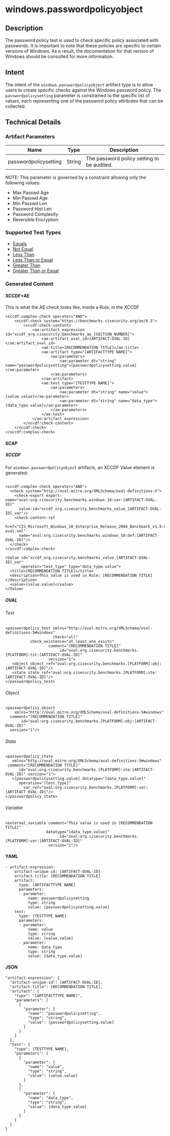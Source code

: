 # windows.passwordpolicyobject

## Description
The password policy test is used to check specific policy associated with passwords. It is important to note that these policies are specific to certain versions of Windows. As a result, the documentation for that version of Windows should be consulted for more information.

## Intent
The intent of the `windows.passwordpolicyobject` artifact type is to allow users to create specific checks against the Windows password policy.  The `passwordpolicysetting` parameter is constrained to the specific list of values, each representing one of the password policy attributes that can be collected.

## Technical Details
### Artifact Parameters
| Name                  |Type    | Description |
| ----------------------|--------| ----------- |
| passwordpolicysetting | String | The password policy setting to be audited.|

NOTE: This parameter is governed by a constraint allowing only the following values:
- Max Passwd Age
- Min Passwd Age
- Min Passwd Len
- Password Hist Len
- Password Complexity
- Reversible Encryption

### Supported Test Types
- [Equals](../../TestTypes/Generic.md) 
- [Not Equal](../../TestTypes/Generic.md) 
- [Less Than](../../TestTypes/Generic.md) 
- [Less Than or Equal](../../TestTypes/Generic.md) 
- [Greater Than](../../TestTypes/Generic.md) 
- [Greater Than or Equal](../../TestTypes/Generic.md) 

### Generated Content
#### XCCDF+AE
This is what the AE check looks like, inside a Rule, in the XCCDF

```
<xccdf:complex-check operator="AND">
	<xccdf:check system="https://benchmarks.cisecurity.org/ae/0.5">
		<xccdf:check-content>
			<ae:artifact_expression id="xccdf_org.cisecurity.benchmarks_ae_[SECTION_NUMBER]">
				<ae:artifact_oval_id>[ARTIFACT-OVAL-ID]</ae:artifact_oval_id>
				<ae:title>[RECOMMENDATION TITLE]</ae:title>
				<ae:artifact type="[ARTIFACTTYPE NAME]">
					<ae:parameters>
						<ae:parameter dt="string" name="passwordpolicysetting">[passwordpolicysetting.value]</ae:parameter>
					</ae:parameters>
				</ae:artifact>
				<ae:test type="[TESTTYPE NAME]">
					<ae:parameters>
						<ae:parameter dt="string" name="value">[value.value]</ae:parameter>
						<ae:parameter dt="string" name="data_type">[data_type.value]</ae:parameter>
					</ae:parameters>
				</ae:test>
			</ae:artifact_expression>
		</xccdf:check-content>
	</xccdf:check>
</xccdf:complex-check>
```



#### SCAP
##### XCCDF
For `windows.passwordpolicyobject` artifacts, an XCCDF Value element is generated:

```

<xccdf:complex-check operator="AND">
  <check system="http://oval.mitre.org/XMLSchema/oval-definitions-5">
    <check-export export-name="oval:org.cisecurity.benchmarks.windows_10:var:[ARTIFACT-OVAL-ID]"
      value-id="xccdf_org.cisecurity.benchmarks_value_[ARTIFACT-OVAL-ID]_var"/>
    <check-content-ref
      href="CIS_Microsoft_Windows_10_Enterprise_Release_2004_Benchmark_v1.9.0-oval.xml"
      name="oval:org.cisecurity.benchmarks.windows_10:def:[ARTIFACT-OVAL-ID]"/>
  </check>
</xccdf:complex-check>

<Value id="xccdf_org.cisecurity.benchmarks_value_[ARTIFACT-OVAL-ID]_var" 
       operator="test_type" type="data_type.value">
  <title>[RECOMMENDATION TITLE]</title>
  <description>This value is used in Rule: [RECOMMENDATION TITLE]</description>
  <value>[value.value]</value>
</Value>
```

##### OVAL
###### Test

```
<passwordpolicy_test xmlns="http://oval.mitre.org/XMLSchema/oval-definitions-5#windows" 
                     check="all" 
           check_existence="at_least_one_exists" 
                   comment="[RECOMMENDATION TITLE]" 
                        id="oval:org.cisecurity.benchmarks.[PLATFORM]:tst:[ARTIFACT-OVAL-ID]" 
                   version="1">
   <object object_ref="oval:org.cisecurity.benchmarks.[PLATFORM]:obj:[ARTIFACT-OVAL-ID]"/>
   <state state_ref="oval:org.cisecurity.benchmarks.[PLATFORM]:ste:[ARTIFACT-OVAL-ID]"/>
</passwordpolicy_test>
```

###### Object

```
<passwordpolicy_object 
    xmlns="http://oval.mitre.org/XMLSchema/oval-definitions-5#windows" 
  comment="[RECOMMENDATION TITLE]" 
       id="oval:org.cisecurity.benchmarks.[PLATFORM]:obj:[ARTIFACT-OVAL-ID]" 
  version="1"/>
```

###### State

```
<passwordpolicy_state 
   xmlns="http://oval.mitre.org/XMLSchema/oval-definitions-5#windows" 
 comment="[RECOMMENDATION TITLE]" 
      id="oval:org.cisecurity.benchmarks.[PLATFORM]:ste:[ARTIFACT-OVAL-ID]" version="1">
   <[passwordpolicysetting.value] datatype="[data_type.value]" 
      operation="[test_type]" 
        var_ref="oval:org.cisecurity.benchmarks.[PLATFORM]:var:[ARTIFACT-OVAL-ID]"/>
</passwordpolicy_state>
```

###### Variable

```
<external_variable comment="This value is used in [RECOMMENDATION TITLE]" 
                  datatype="[data_type.value]" 
                        id="oval:org.cisecurity.benchmarks.[PLATFORM]:var:[ARTIFACT-OVAL-ID]" 
                   version="1"/>
```

#### YAML

```
- artifact-expression:
    artifact-unique-id: [ARTIFACT-OVAL-ID]
    artifact-title: [RECOMMENDATION TITLE]
    artifact:
      type: [ARTIFACTTYPE NAME]
      parameters:
      - parameter: 
          name: passwordpolicysetting
          type: string
          value: [passwordpolicysetting.value]
    test:
      type: [TESTTYPE NAME]
      parameters:
      - parameter:
          name: value
          type: string
          value: [value.value]
      - parameter: 
          name: data_type
          type: string
          value: [data_type.value]
```

#### JSON

```
"artifact-expression": {
  "artifact-unique-id": [ARTIFACT-OVAL-ID],
  "artifact-title": [RECOMMENDATION TITLE],
  "artifact": {
    "type": "[ARTIFACTTYPE NAME]",
    "parameters": [
      {
        "parameter": {
          "name": "passwordpolicysetting",
          "type": "string",
          "value": [passwordpolicysetting.value]
        }
      }
    ]
  },
  "test": {
    "type": [TESTTYPE NAME],
    "parameters": [
      {
        "parameter": {
          "name": "value",
          "type": "string",
          "value": [value.value]
        }
      },
      {
        "parameter": {
          "name": "data_type",
          "type": "string",
          "value": [data_type.value]
        }
      }
    ]
  }
}
``` 
